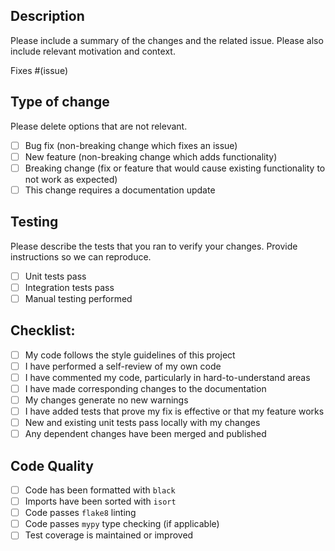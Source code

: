## Description

Please include a summary of the changes and the related issue. Please also include relevant motivation and context.

Fixes #(issue)

## Type of change

Please delete options that are not relevant.

- [ ] Bug fix (non-breaking change which fixes an issue)
- [ ] New feature (non-breaking change which adds functionality)
- [ ] Breaking change (fix or feature that would cause existing functionality to not work as expected)
- [ ] This change requires a documentation update

## Testing

Please describe the tests that you ran to verify your changes. Provide instructions so we can reproduce.

- [ ] Unit tests pass
- [ ] Integration tests pass
- [ ] Manual testing performed

## Checklist:

- [ ] My code follows the style guidelines of this project
- [ ] I have performed a self-review of my own code
- [ ] I have commented my code, particularly in hard-to-understand areas
- [ ] I have made corresponding changes to the documentation
- [ ] My changes generate no new warnings
- [ ] I have added tests that prove my fix is effective or that my feature works
- [ ] New and existing unit tests pass locally with my changes
- [ ] Any dependent changes have been merged and published

## Code Quality

- [ ] Code has been formatted with `black`
- [ ] Imports have been sorted with `isort`
- [ ] Code passes `flake8` linting
- [ ] Code passes `mypy` type checking (if applicable)
- [ ] Test coverage is maintained or improved
